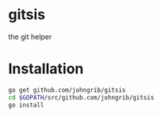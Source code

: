 # gitsis
the git helper

# Installation

```sh
go get github.com/johngrib/gitsis
cd $GOPATH/src/github.com/johngrib/gitsis
go install
```
